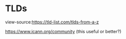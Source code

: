 # TLDs

view-source:https://tld-list.com/tlds-from-a-z

https://www.icann.org/community (this useful or better?)